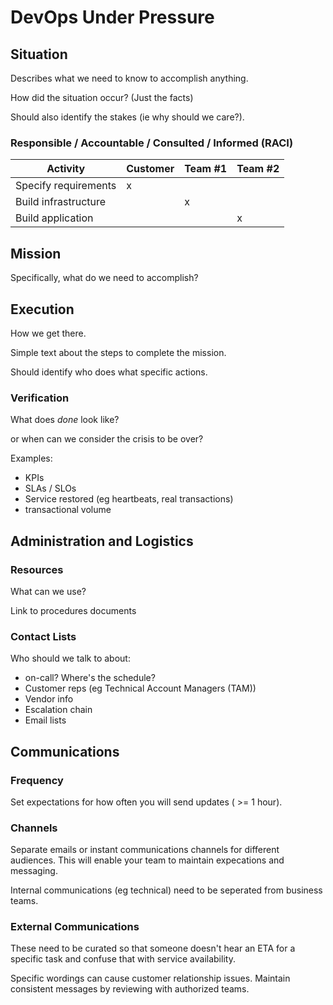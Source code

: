 
# DevOps Under Pressure

## Situation
Describes what we need to know to accomplish anything.

How did the situation occur? (Just the facts)

Should also identify the stakes (ie why should we care?).

### Responsible / Accountable / Consulted / Informed (RACI)

| Activity | Customer | Team #1 | Team #2 |
| --- | --- | --- | --- |
| Specify requirements | x | | |
| Build infrastructure | | x | |
| Build application | | | x |

## Mission
Specifically, what do we need to accomplish?

## Execution
How we get there.

Simple text about the steps to complete the mission.

Should identify who does what specific actions.

### Verification
What does *done* look like?

or when can we consider the crisis to be over?

Examples:

* KPIs
* SLAs / SLOs
* Service restored (eg heartbeats, real transactions)
* transactional volume

## Administration and Logistics

### Resources
What can we use?

Link to procedures documents

### Contact Lists
Who should we talk to about:

* on-call? Where's the schedule?
* Customer reps (eg Technical Account Managers (TAM))
* Vendor info
* Escalation chain
* Email lists

## Communications

### Frequency
Set expectations for how often you will send updates ( >= 1 hour).

### Channels
Separate emails or instant communications channels for different audiences.
This will enable your team to maintain expecations and messaging.

Internal communications (eg technical) need to be seperated from business teams.

### External Communications
These need to be curated so that someone doesn't hear an ETA for a specific task and confuse that with
service availability.

Specific wordings can cause customer relationship issues. Maintain consistent messages by reviewing with
authorized teams.


